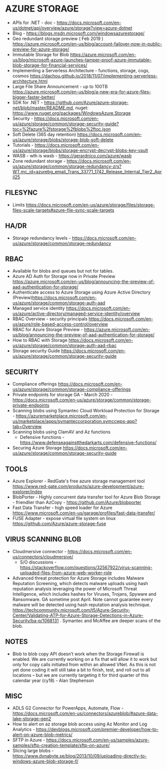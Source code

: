 # AZURE STORAGE

* APIs for .NET - doc - <https://docs.microsoft.com/en-us/dotnet/api/overview/azure/storage?view=azure-dotnet>
* Blog - <https://blogs.msdn.microsoft.com/windowsazurestorage/>
* Geo redundant storage preview ( Feb 2019 ) <https://azure.microsoft.com/en-us/blog/account-failover-now-in-public-preview-for-azure-storage/>
* Immutable Storage for Blob <https://azure.microsoft.com/en-us/blog/microsoft-azure-launches-tamper-proof-azure-immutable-blob-storage-for-financial-services/>
* Implementing a Serverless Architecture - functions, storage, cogs, cosmos <https://dachou.github.io/2018/11/07/implementing-serverless-architecture.html>
* Large File Share Announcement - up to 100TB <https://azure.microsoft.com/en-us/blog/a-new-era-for-azure-files-bigger-faster-better/>
* SDK for .NET - <https://github.com/Azure/azure-storage-net/blob/master/README.md>, nuget: <https://www.nuget.org/packages/WindowsAzure.Storage>
* Security - https://docs.microsoft.com/en-us/azure/storage/common/storage-security-guide?toc=%2fazure%2fstorage%2fblobs%2ftoc.json
* Soft Delete (365 day retention) <https://docs.microsoft.com/en-us/azure/storage/blobs/storage-blob-soft-delete>
* Tutorials - <https://docs.microsoft.com/en-us/azure/storage/blobs/storage-encrypt-decrypt-blobs-key-vault>
* WASB - wth is wasb - https://gerardnico.com/azure/wasb
* Zone redundant storage - <https://docs.microsoft.com/en-us/azure/storage/common/storage-redundancy-zrs?WT.mc_id=azurebg_email_Trans_33771_1742_Release_Internal_Tier2_April25>

## FILESYNC

* Limits <https://docs.microsoft.com/en-us/azure/storage/files/storage-files-scale-targets#azure-file-sync-scale-targets>

## HA/DR

* Storage redundancy levels - https://docs.microsoft.com/en-us/azure/storage/common/storage-redundancy

## RBAC

* Available for blobs and queues but not for tables.
* Azure AD Auth for Storage now in Private Preview <https://azure.microsoft.com/en-us/blog/announcing-the-preview-of-aad-authentication-for-storage/>
* Authenticate access to Azure Storage using Azure Active Directory (Preview)<https://docs.microsoft.com/en-us/azure/storage/common/storage-auth-aad>
* Managed service identity <https://docs.microsoft.com/en-us/azure/active-directory/managed-service-identity/overview>
* RBAC Overview - security principals <https://docs.microsoft.com/en-us/azure/role-based-access-control/overview>
* RBAC for Azure Storage Preview - <https://azure.microsoft.com/en-us/blog/announcing-the-preview-of-aad-authentication-for-storage/>
* How to RBAC with Storage <https://docs.microsoft.com/en-us/azure/storage/common/storage-auth-aad-rbac>
* Storage security Guide <https://docs.microsoft.com/en-us/azure/storage/common/storage-security-guide>

## SECURITY

* Compliance offerings <https://docs.microsoft.com/en-us/azure/storage/common/storage-compliance-offerings>
* Private endpoints for storage GA - March 2020 - https://docs.microsoft.com/en-us/azure/storage/common/storage-private-endpoints
* Scanning blobs using Symantec Cloud Workload Protection for Storage - https://azuremarketplace.microsoft.com/en-us/marketplace/apps/symanteccorporation.symccwps-app?tab=Overview
* Scanning blobs using ClamAV and Az functions
  * Defensive functions - https://www.defenseagainstthedarkarts.com/defensive-functions/
* Securing Azure Storage <https://docs.microsoft.com/en-us/azure/storage/common/storage-security-guide>

## TOOLS

* Azure Explorer - RedGate's free azure storage management tool <https://www.red-gate.com/products/azure-development/azure-explorer/index>
* BlobPorter - Highly concurrent data transfer tool for Azure Blob Storage - friendlier than AzCopy -  https://github.com/Azure/blobporter
* Fast Data Transfer - high speed loader for Azure <https://www.microsoft.com/en-us/garage/profiles/fast-data-transfer/>
* FUSE Adapter - expose virtual file system on linux <https://github.com/Azure/azure-storage-fuse>

## VIRUS SCANNING BLOB

* Cloudmersive connector - https://docs.microsoft.com/en-us/connectors/cloudmersive/
  * S/O discussions - https://stackoverflow.com/questions/32567922/virus-scanning-uploaded-files-from-azure-web-worker-role
* Advanced threat protection for Azure Storage includes Malware Reputation Screening, which detects malware uploads using hash reputation analysis leveraging the power of Microsoft Threat Intelligence, which includes hashes for Viruses, Trojans, Spyware and Ransomware.  GA sometime post April.  Note cannot guarantee every malware will be detected using hash reputation analysis technique.  https://techcommunity.microsoft.com/t5/Azure-Security-Center/Validating-ATP-for-Azure-Storage-Detections-in-Azure-Security/ba-p/1068131 . Symantec and McAffee are deeper scans of the blob.  

  
## NOTES

* Blob to blob copy API doesn’t work when the Storage Firewall is enabled.  We are currently working on a fix that will allow it to work but only for copy calls initiated from within an allowed VNet.  As this is not yet done coding it will still take a bit to finish, test, and roll out to all locations – but we are currently targeting it for third quarter of this calendar year (cy18) - Alan Stephenson


## MISC

* ADLS G2 Connector for PowerApps, Automate, Flow - https://docs.microsoft.com/en-us/connectors/azureblob/#azure-data-lake-storage-gen2
* How to alert on az storage blob access using Az Monitor and Log Analytics - https://devblogs.microsoft.com/premier-developer/how-to-alert-on-azure-blob-metrics/
* SFTP in Azure - https://docs.microsoft.com/en-us/samples/azure-samples/sftp-creation-template/sftp-on-azure/
* Slicing large blobs - https://www.dynabyte.se/blog/2013/10/09/uploading-directly-to-windows-azure-blob-storage-f/